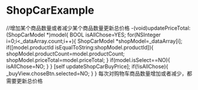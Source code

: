 # ShopCarExample
####
//增加某个商品数量或者减少某个商品数量更新总价格
-(void)updatePriceTotal:(ShopCarModel *)model{
    BOOL isAllChose=YES;
    for(NSInteger i=0;i<_dataArray.count;i++){
        ShopCarModel *shopModel=_dataArray[i];
        if([model.productId isEqualToString:shopModel.productId]){
            shopModel.productCount=model.productCount;
            shopModel.priceTotal=model.priceTotal;
        }
        if(model.isSelect==NO){
            isAllChose=NO;
        }
    }
    [self updateShopCarBuyPrice];
    if(!isAllChose){
        _buyView.choseBtn.selected=NO;
    }
}
每次对购物车商品数量增加或者减少，都需要更新总价格
